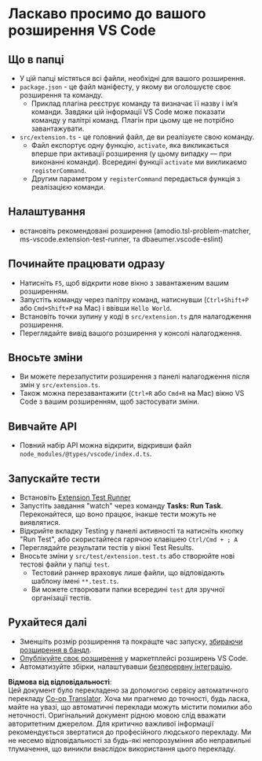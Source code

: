 <!--
CO_OP_TRANSLATOR_METADATA:
{
  "original_hash": "62b2632720dd39ef391d6b60b9b4bfb8",
  "translation_date": "2025-07-09T20:12:24+00:00",
  "source_file": "code/07.Lab/01/Apple/phi3ext/vsc-extension-quickstart.md",
  "language_code": "uk"
}
-->
# Ласкаво просимо до вашого розширення VS Code

## Що в папці

* У цій папці містяться всі файли, необхідні для вашого розширення.
* `package.json` - це файл маніфесту, у якому ви оголошуєте своє розширення та команду.
  * Приклад плагіна реєструє команду та визначає її назву і ім’я команди. Завдяки цій інформації VS Code може показати команду у палітрі команд. Плагін при цьому ще не потрібно завантажувати.
* `src/extension.ts` - це головний файл, де ви реалізуєте свою команду.
  * Файл експортує одну функцію, `activate`, яка викликається вперше при активації розширення (у цьому випадку — при виконанні команди). Всередині функції `activate` ми викликаємо `registerCommand`.
  * Другим параметром у `registerCommand` передається функція з реалізацією команди.

## Налаштування

* встановіть рекомендовані розширення (amodio.tsl-problem-matcher, ms-vscode.extension-test-runner, та dbaeumer.vscode-eslint)

## Починайте працювати одразу

* Натисніть `F5`, щоб відкрити нове вікно з завантаженим вашим розширенням.
* Запустіть команду через палітру команд, натиснувши (`Ctrl+Shift+P` або `Cmd+Shift+P` на Mac) і ввівши `Hello World`.
* Встановіть точки зупину у коді в `src/extension.ts` для налагодження розширення.
* Переглядайте вивід вашого розширення у консолі налагодження.

## Вносьте зміни

* Ви можете перезапустити розширення з панелі налагодження після змін у `src/extension.ts`.
* Також можна перезавантажити (`Ctrl+R` або `Cmd+R` на Mac) вікно VS Code з вашим розширенням, щоб застосувати зміни.

## Вивчайте API

* Повний набір API можна відкрити, відкривши файл `node_modules/@types/vscode/index.d.ts`.

## Запускайте тести

* Встановіть [Extension Test Runner](https://marketplace.visualstudio.com/items?itemName=ms-vscode.extension-test-runner)
* Запустіть завдання "watch" через команду **Tasks: Run Task**. Переконайтеся, що воно працює, інакше тести можуть не виявлятися.
* Відкрийте вкладку Testing у панелі активності та натисніть кнопку "Run Test", або скористайтеся гарячою клавішею `Ctrl/Cmd + ; A`
* Переглядайте результати тестів у вікні Test Results.
* Вносьте зміни у `src/test/extension.test.ts` або створюйте нові тестові файли у папці `test`.
  * Тестовий раннер враховує лише файли, що відповідають шаблону імені `**.test.ts`.
  * Ви можете створювати папки всередині `test` для зручної організації тестів.

## Рухайтеся далі

* Зменшіть розмір розширення та покращте час запуску, [збираючи розширення в бандл](https://code.visualstudio.com/api/working-with-extensions/bundling-extension).
* [Опублікуйте своє розширення](https://code.visualstudio.com/api/working-with-extensions/publishing-extension) у маркетплейсі розширень VS Code.
* Автоматизуйте збірки, налаштувавши [безперервну інтеграцію](https://code.visualstudio.com/api/working-with-extensions/continuous-integration).

**Відмова від відповідальності**:  
Цей документ було перекладено за допомогою сервісу автоматичного перекладу [Co-op Translator](https://github.com/Azure/co-op-translator). Хоча ми прагнемо до точності, будь ласка, майте на увазі, що автоматичні переклади можуть містити помилки або неточності. Оригінальний документ рідною мовою слід вважати авторитетним джерелом. Для критично важливої інформації рекомендується звертатися до професійного людського перекладу. Ми не несемо відповідальності за будь-які непорозуміння або неправильні тлумачення, що виникли внаслідок використання цього перекладу.